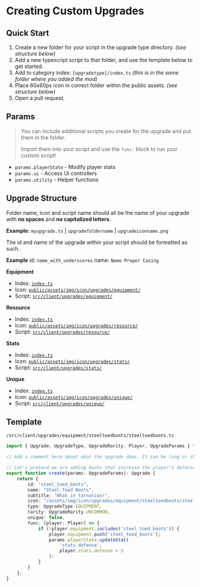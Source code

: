 # Creating Custom Upgrades

## Quick Start
1. Create a new folder for your script in the upgrade type directory. *(see structure below)*
2. Add a new typescript script to that folder, and use the template below to get started.
3. Add to category index: `[upgradetype]/index.ts` *(this is in the same folder where you added the mod)*
4. Place 60x60px icon in correct folder within the public assets. *(see structure below)*
5. Open a pull request.

## Params
> You can include additional scripts you create for the upgrade and put them in the folder.
> 
> Import them into your script and use the `func:` block to run your custom script!

- `params.playerState` - Modify player stats
- `params.ui` - Access UI controllers
- `params.utility` - Helper functions

## Upgrade Structure
Folder name, icon and script name should all be the name of your upgrade with **no spaces** and **no capitalized letters**.

**Example:** `myupgrade.ts` | `upgradefoldername` | `upgradeiconname.png`

The id and name of the upgrade within your script should be formatted as such.

**Example** id: `name_with_underscores` name: `Name Proper Casing`

**Equipment**
- Index: [`index.ts`](./equipment/index.ts)
- Icon: [`public/assets/img/icon/upgrades/equipment/`](../../../public/assets/img/icon/upgrades/equipment/)
- Script: [`src/client/upgrades/equipment/`](../../client/upgrades/equipment/)

**Resource**
- Index: [`index.ts`](./resource/index.ts)
- Icon: [`public/assets/img/icon/upgrades/resource/`](../../../public/assets/img/icon/upgrades/resource/)
- Script: [`src/client/upgrades/resource/`](../../client/upgrades/resource/)

**Stats**
- Index: [`index.ts`](./stats/index.ts)
- Icon: [`public/assets/img/icon/upgrades/stats/`](../../../public/assets/img/icon/upgrades/stats/)
- Script: [`src/client/upgrades/stats/`](../../client/upgrades/stats/)

**Unique**
- Index: [`index.ts`](./unique/index.ts)
- Icon: [`public/assets/img/icon/upgrades/unique/`](../../../public/assets/img/icon/upgrades/unique/)
- Script: [`src/client/upgrades/unique/`](../../client/upgrades/unique/)

## Template
`/src/client/upgrades/equipment/steeltoedboots/steeltoedboots.ts`
```typescript
import { Upgrade, UpgradeType, UpgradeRarity, Player, UpgradeParams } from '../../../Types';

// Add a comment here about what the upgrade does. It can be long or short, but it should be all inclusive of what the upgrade changes.

// Let's pretend we are adding boots that increase the player's defense.
export function create(params: UpgradeParams): Upgrade {
    return {
        id: "steel_toed_boots",
        name: "Steel Toed Boots",
        subtitle: "What in tarnation!",
        icon: "/assets/img/icon/upgrades/equipment/steeltoedboots/steeltoedboots.png",
        type: UpgradeType.EQUIPMENT,
        rarity: UpgradeRarity.UNCOMMON,
        unique: false,
        func: (player: Player) => {
            if (!player.equipment.includes('steel_toed_boots')) {
                player.equipment.push('steel_toed_boots');
                params.playerState.updateStat(
                    'stats.defense',
                    player.stats.defense + 5
                );
            }
        }
    };
}
```